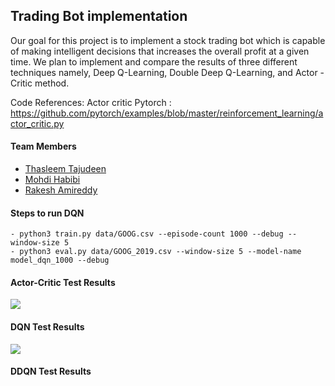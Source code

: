## Trading Bot implementation

Our goal for this project is to implement a stock trading bot which is capable of making intelligent decisions that increases the overall profit at a given time. We plan to implement and compare the results of three different techniques namely,  Deep Q-Learning, Double Deep Q-Learning, and Actor -Critic method.

Code References:
Actor critic Pytorch : https://github.com/pytorch/examples/blob/master/reinforcement_learning/actor_critic.py

#### Team Members

- [Thasleem Tajudeen](https://github.com/Thaslim)
- [Mohdi Habibi](https://github.com/mohdihabibi)
- [Rakesh Amireddy](https://github.com/rakeshamireddy)


#### Steps to run DQN 

    - python3 train.py data/GOOG.csv --episode-count 1000 --debug --window-size 5
    - python3 eval.py data/GOOG_2019.csv --window-size 5 --model-name model_dqn_1000 --debug


#### Actor-Critic Test Results
![](https://github.com/mohdihabibi/Trading-Bot/blob/master/Actor-Critic/Test_results-AC.png)

#### DQN Test Results
![](https://github.com/mohdihabibi/Trading-Bot/blob/master/DQN/plots/DQN_Test_Sell_vs_Buy.png)

#### DDQN Test Results
